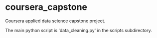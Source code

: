 # coursera_capstone
Coursera applied data science capstone project.


The main python script is 'data_cleaning.py' in the scripts subdirectory.
